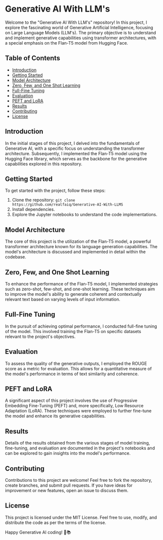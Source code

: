 # Generative AI With LLM's

Welcome to the "Generative AI With LLM's" repository! In this project, I explore the fascinating world of Generative Artificial Intelligence, focusing on Large Language Models (LLM's). The primary objective is to understand and implement generative capabilities using transformer architectures, with a special emphasis on the Flan-T5 model from Hugging Face.

## Table of Contents
- [Introduction](#introduction)
- [Getting Started](#getting-started)
- [Model Architecture](#model-architecture)
- [Zero, Few, and One Shot Learning](#zero-few-and-one-shot-learning)
- [Full-Fine Tuning](#full-fine-tuning)
- [Evaluation](#evaluation)
- [PEFT and LoRA](#peft-and-lora)
- [Results](#results)
- [Contributing](#contributing)
- [License](#license)

## Introduction
In the initial stages of this project, I delved into the fundamentals of Generative AI, with a specific focus on understanding the transformer architecture. Subsequently, I implemented the Flan-T5 model using the Hugging Face library, which serves as the backbone for the generative capabilities explored in this repository.

## Getting Started
To get started with the project, follow these steps:
1. Clone the repository: `git clone https://github.com/realfaiq/Generative-AI-With-LLMS`
2. Install dependencies.
3. Explore the Jupyter notebooks to understand the code implementations.

## Model Architecture
The core of this project is the utilization of the Flan-T5 model, a powerful transformer architecture known for its language generation capabilities. The model's architecture is discussed and implemented in detail within the codebase.

## Zero, Few, and One Shot Learning
To enhance the performance of the Flan-T5 model, I implemented strategies such as zero-shot, few-shot, and one-shot learning. These techniques aim to improve the model's ability to generate coherent and contextually relevant text based on varying levels of input information.

## Full-Fine Tuning
In the pursuit of achieving optimal performance, I conducted full-fine tuning of the model. This involved training the Flan-T5 on specific datasets relevant to the project's objectives.

## Evaluation
To assess the quality of the generative outputs, I employed the ROUGE score as a metric for evaluation. This allows for a quantitative measure of the model's performance in terms of text similarity and coherence.

## PEFT and LoRA
A significant aspect of this project involves the use of Progressive Embedding Fine-Tuning (PEFT) and, more specifically, Low Resource Adaptation (LoRA). These techniques were employed to further fine-tune the model and enhance its generative capabilities.

## Results
Details of the results obtained from the various stages of model training, fine-tuning, and evaluation are documented in the project's notebooks and can be explored to gain insights into the model's performance.

## Contributing
Contributions to this project are welcome! Feel free to fork the repository, create branches, and submit pull requests. If you have ideas for improvement or new features, open an issue to discuss them.

## License
This project is licensed under the MIT License. Feel free to use, modify, and distribute the code as per the terms of the license.

Happy Generative AI coding! 🤖📚
